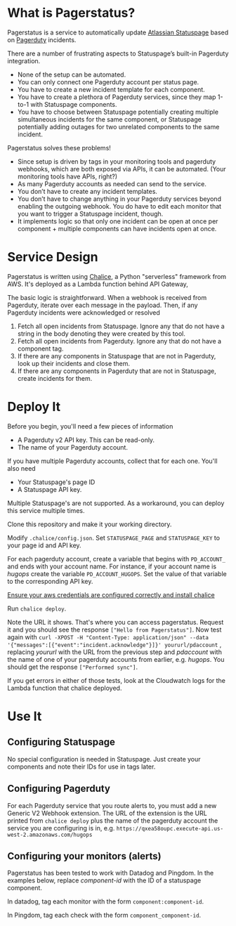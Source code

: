 # What is Pagerstatus?

Pagerstatus is a service to automatically update [Atlassian Statuspage](https://www.statuspage.io/) based on [Pagerduty](https://www.pagerduty.com/) incidents.

There are a number of frustrating aspects to Statuspage’s built-in Pagerduty integration.

* None of the setup can be automated.
* You can only connect one Pagerduty account per status page.
* You have to create a new incident template for each component.
* You have to create a plethora of Pagerduty services, since they map 1-to-1 with Statuspage components.
* You have to choose between Statuspage potentially creating multiple simultaneous incidents for the same component, or Statuspage potentially adding outages for two unrelated components to the same incident.

Pagerstatus solves these problems!

* Since setup is driven by tags in your monitoring tools and pagerduty webhooks, which are both exposed via APIs, it can be automated. (Your monitoring tools have APIs, right?)
* As many Pagerduty accounts as needed can send to the service.
* You don’t have to create any incident templates.
* You don’t have to change anything in your Pagerduty services beyond enabling the outgoing webhook. You do have to edit each monitor that you want to trigger a Statuspage incident, though.
* It implements logic so that only one incident can be open at once per component + multiple components can have incidents open at once.

# Service Design

Pagerstatus is written using [Chalice](https://github.com/aws/chalice), a Python "serverless" framework from AWS. It's deployed as a Lambda function behind API Gateway,

The basic logic is straightforward. When a webhook is received from Pagerduty, iterate over each message in the payload. Then, if any Pagerduty incidents were acknowledged or resolved

1. Fetch all open incidents from Statuspage. Ignore any that do not have a string in the body denoting they were created by this tool.
1. Fetch all open incidents from Pagerduty. Ignore any that do not have a component tag.
1. If there are any components in Statuspage that are not in Pagerduty, look up their incidents and close them.
1. If there are any components in Pagerduty that are not in Statuspage, create incidents for them.


# Deploy It

Before you begin, you'll need a few pieces of information

* A Pagerduty v2 API key. This can be read-only.
* The name of your Pagerduty account.

If you have multiple Pagerduty accounts, collect that for each one. You'll also need

* Your Statuspage's page ID
* A Statuspage API key.

Multiple Statuspage's are not supported. As a workaround, you can deploy this service multiple times.

Clone this repository and make it your working directory.

Modify `.chalice/config.json`. Set `STATUSPAGE_PAGE` and `STATUSPAGE_KEY` to your page id and API key.

For each pagerduty account, create a variable that begins with `PD_ACCOUNT_` and ends with your account name. For instance, if your account name is _hugops_ create the variable `PD_ACCOUNT_HUGOPS`. Set the value of that variable to the corresponding API key.

[Ensure your aws credentials are configured correctly and install chalice](http://chalice.readthedocs.io/en/latest/quickstart.html)

Run `chalice deploy`.

Note the URL it shows. That's where you can access pagerstatus. Request it and you should see the response `["Hello from Pagerstatus"]`. Now test again with `curl -XPOST -H "Content-Type: application/json" --data '{"messages":[{"event":"incident.acknowledge"}]}' yoururl/pdaccount` , replacing _yoururl_ with the URL from the previous step and _pdaccount_ with the name of one of your pagerduty accounts from earlier, e.g. _hugops_. You should get the response `["Performed sync"]`.

If you get errors in either of those tests, look at the Cloudwatch logs for the Lambda function that chalice deployed.

# Use It

## Configuring Statuspage

No special configuration is needed in Statuspage. Just create your components and note their IDs for use in tags later.

## Configuring Pagerduty

For each Pagerduty service that you route alerts to, you must add a new Generic V2 Webhook extension. The URL of the extension is the URL printed from `chalice deploy` plus the name of the pagerduty account the service you are configuring is in, e.g. `https://qxea58oupc.execute-api.us-west-2.amazonaws.com/hugops`

## Configuring your monitors (alerts)

Pagerstatus has been tested to work with Datadog and Pingdom. In the examples below, replace _component-id_ with the ID of a statuspage component.

In datadog, tag each monitor with the form `component:component-id`.

In Pingdom, tag each check with the form `component_component-id`.
